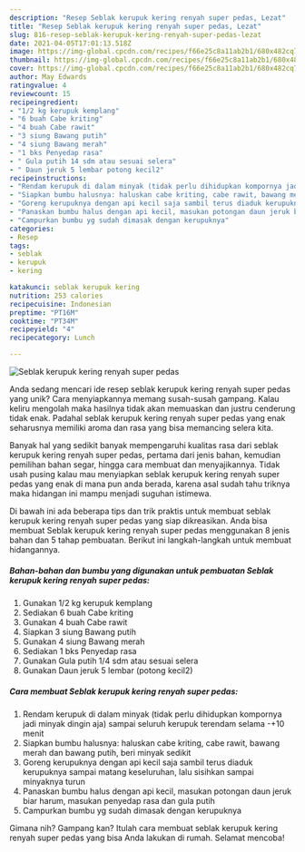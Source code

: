 ```yaml
---
description: "Resep Seblak kerupuk kering renyah super pedas, Lezat"
title: "Resep Seblak kerupuk kering renyah super pedas, Lezat"
slug: 816-resep-seblak-kerupuk-kering-renyah-super-pedas-lezat
date: 2021-04-05T17:01:13.518Z
image: https://img-global.cpcdn.com/recipes/f66e25c8a11ab2b1/680x482cq70/seblak-kerupuk-kering-renyah-super-pedas-foto-resep-utama.jpg
thumbnail: https://img-global.cpcdn.com/recipes/f66e25c8a11ab2b1/680x482cq70/seblak-kerupuk-kering-renyah-super-pedas-foto-resep-utama.jpg
cover: https://img-global.cpcdn.com/recipes/f66e25c8a11ab2b1/680x482cq70/seblak-kerupuk-kering-renyah-super-pedas-foto-resep-utama.jpg
author: May Edwards
ratingvalue: 4
reviewcount: 15
recipeingredient:
- "1/2 kg kerupuk kemplang"
- "6 buah Cabe kriting"
- "4 buah Cabe rawit"
- "3 siung Bawang putih"
- "4 siung Bawang merah"
- "1 bks Penyedap rasa"
- " Gula putih 14 sdm atau sesuai selera"
- " Daun jeruk 5 lembar potong kecil2"
recipeinstructions:
- "Rendam kerupuk di dalam minyak (tidak perlu dihidupkan kompornya jadi minyak dingin aja) sampai seluruh kerupuk terendam selama -+10 menit"
- "Siapkan bumbu halusnya: haluskan cabe kriting, cabe rawit, bawang merah dan bawang putih, beri minyak sedikit"
- "Goreng kerupuknya dengan api kecil saja sambil terus diaduk kerupuknya sampai matang keseluruhan, lalu sisihkan sampai minyaknya turun"
- "Panaskan bumbu halus dengan api kecil, masukan potongan daun jeruk biar harum, masukan penyedap rasa dan gula putih"
- "Campurkan bumbu yg sudah dimasak dengan kerupuknya"
categories:
- Resep
tags:
- seblak
- kerupuk
- kering

katakunci: seblak kerupuk kering 
nutrition: 253 calories
recipecuisine: Indonesian
preptime: "PT16M"
cooktime: "PT34M"
recipeyield: "4"
recipecategory: Lunch

---
```



![Seblak kerupuk kering renyah super pedas](https://img-global.cpcdn.com/recipes/f66e25c8a11ab2b1/680x482cq70/seblak-kerupuk-kering-renyah-super-pedas-foto-resep-utama.jpg)

Anda sedang mencari ide resep seblak kerupuk kering renyah super pedas yang unik? Cara menyiapkannya memang susah-susah gampang. Kalau keliru mengolah maka hasilnya tidak akan memuaskan dan justru cenderung tidak enak. Padahal seblak kerupuk kering renyah super pedas yang enak seharusnya memiliki aroma dan rasa yang bisa memancing selera kita.

Banyak hal yang sedikit banyak mempengaruhi kualitas rasa dari seblak kerupuk kering renyah super pedas, pertama dari jenis bahan, kemudian pemilihan bahan segar, hingga cara membuat dan menyajikannya. Tidak usah pusing kalau mau menyiapkan seblak kerupuk kering renyah super pedas yang enak di mana pun anda berada, karena asal sudah tahu triknya maka hidangan ini mampu menjadi suguhan istimewa.




Di bawah ini ada beberapa tips dan trik praktis untuk membuat seblak kerupuk kering renyah super pedas yang siap dikreasikan. Anda bisa membuat Seblak kerupuk kering renyah super pedas menggunakan 8 jenis bahan dan 5 tahap pembuatan. Berikut ini langkah-langkah untuk membuat hidangannya.

<!--inarticleads1-->

##### Bahan-bahan dan bumbu yang digunakan untuk pembuatan Seblak kerupuk kering renyah super pedas:

1. Gunakan 1/2 kg kerupuk kemplang
1. Sediakan 6 buah Cabe kriting
1. Gunakan 4 buah Cabe rawit
1. Siapkan 3 siung Bawang putih
1. Gunakan 4 siung Bawang merah
1. Sediakan 1 bks Penyedap rasa
1. Gunakan  Gula putih 1/4 sdm atau sesuai selera
1. Gunakan  Daun jeruk 5 lembar (potong kecil2)




<!--inarticleads2-->

##### Cara membuat Seblak kerupuk kering renyah super pedas:

1. Rendam kerupuk di dalam minyak (tidak perlu dihidupkan kompornya jadi minyak dingin aja) sampai seluruh kerupuk terendam selama -+10 menit
1. Siapkan bumbu halusnya: haluskan cabe kriting, cabe rawit, bawang merah dan bawang putih, beri minyak sedikit
1. Goreng kerupuknya dengan api kecil saja sambil terus diaduk kerupuknya sampai matang keseluruhan, lalu sisihkan sampai minyaknya turun
1. Panaskan bumbu halus dengan api kecil, masukan potongan daun jeruk biar harum, masukan penyedap rasa dan gula putih
1. Campurkan bumbu yg sudah dimasak dengan kerupuknya




Gimana nih? Gampang kan? Itulah cara membuat seblak kerupuk kering renyah super pedas yang bisa Anda lakukan di rumah. Selamat mencoba!

